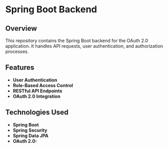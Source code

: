 # Spring Boot Backend

## Overview

This repository contains the Spring Boot backend for the OAuth 2.0 application. It handles API requests, user authentication, and authorization processes.

## Features

- **User Authentication** 
- **Role-Based Access Control**
- **RESTful API Endpoints** 
- **OAuth 2.0 Integration**
## Technologies Used

- **Spring Boot** 
- **Spring Security** 
- **Spring Data JPA** 
- **OAuth 2.0:**


